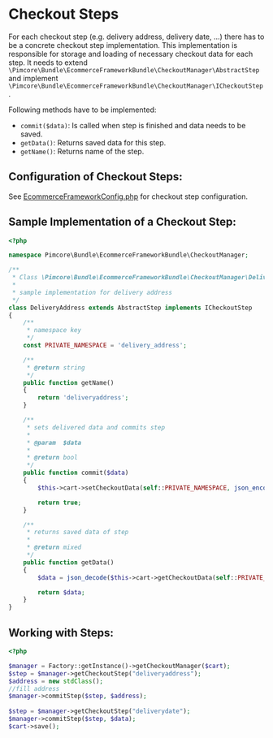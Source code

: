 # Checkout Steps

For each checkout step (e.g. delivery address, delivery date, ...) there has to be a concrete checkout step implementation.
This implementation is responsible for storage and loading of necessary checkout data for each step. It needs to extend 
`\Pimcore\Bundle\EcommerceFrameworkBundle\CheckoutManager\AbstractStep` and implement 
`\Pimcore\Bundle\EcommerceFrameworkBundle\CheckoutManager\ICheckoutStep`. 

Following methods have to be implemented: 
* `commit($data)`: Is called when step is finished and data needs to be saved. 
* `getData()`: Returns saved data for this step.
* `getName()`: Returns name of the step. 


## Configuration of Checkout Steps: 
See [EcommerceFrameworkConfig.php](https://github.com/pimcore/pimcore/blob/master/pimcore/lib/Pimcore/Bundle/EcommerceFrameworkBundle/Resources/install/EcommerceFrameworkConfig_sample.php#L86-L86)
for checkout step configuration.  


## Sample Implementation of a Checkout Step:
```php
<?php

namespace Pimcore\Bundle\EcommerceFrameworkBundle\CheckoutManager;

/**
 * Class \Pimcore\Bundle\EcommerceFrameworkBundle\CheckoutManager\DeliveryAddress
 *
 * sample implementation for delivery address
 */
class DeliveryAddress extends AbstractStep implements ICheckoutStep
{
    /**
     * namespace key
     */
    const PRIVATE_NAMESPACE = 'delivery_address';

    /**
     * @return string
     */
    public function getName()
    {
        return 'deliveryaddress';
    }

    /**
     * sets delivered data and commits step
     *
     * @param  $data
     *
     * @return bool
     */
    public function commit($data)
    {
        $this->cart->setCheckoutData(self::PRIVATE_NAMESPACE, json_encode($data));

        return true;
    }

    /**
     * returns saved data of step
     *
     * @return mixed
     */
    public function getData()
    {
        $data = json_decode($this->cart->getCheckoutData(self::PRIVATE_NAMESPACE));

        return $data;
    }
}

```

## Working with Steps: 
```php
<?php

$manager = Factory::getInstance()->getCheckoutManager($cart);
$step = $manager->getCheckoutStep("deliveryaddress");
$address = new stdClass();
//fill address
$manager->commitStep($step, $address);
 
$step = $manager->getCheckoutStep("deliverydate");
$manager->commitStep($step, $data);
$cart->save();
```
